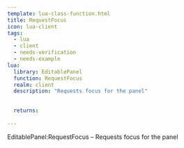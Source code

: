 ```yaml
---
template: lua-class-function.html
title: RequestFocus
icon: lua-client
tags:
  - lua
  - client
  - needs-verification
  - needs-example
lua:
  library: EditablePanel
  function: RequestFocus
  realm: client
  description: "Requests focus for the panel"
  
  
  returns:
    
---
```


<div class="lua__search__keywords">
EditablePanel:RequestFocus &#x2013; Requests focus for the panel
</div>
